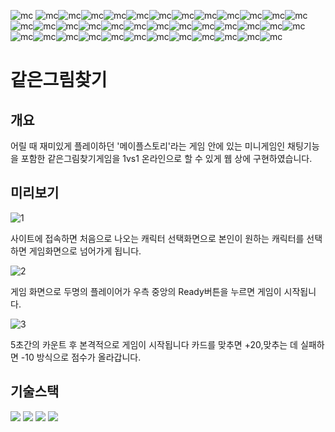 ![mc](https://user-images.githubusercontent.com/86513078/191253512-5f2cf5a6-2e00-40a1-a9e2-d0231bffefd6.png)
![mc](https://user-images.githubusercontent.com/86513078/191253512-5f2cf5a6-2e00-40a1-a9e2-d0231bffefd6.png)![mc](https://user-images.githubusercontent.com/86513078/191253512-5f2cf5a6-2e00-40a1-a9e2-d0231bffefd6.png)![mc](https://user-images.githubusercontent.com/86513078/191253512-5f2cf5a6-2e00-40a1-a9e2-d0231bffefd6.png)![mc](https://user-images.githubusercontent.com/86513078/191253512-5f2cf5a6-2e00-40a1-a9e2-d0231bffefd6.png)![mc](https://user-images.githubusercontent.com/86513078/191253512-5f2cf5a6-2e00-40a1-a9e2-d0231bffefd6.png)![mc](https://user-images.githubusercontent.com/86513078/191253512-5f2cf5a6-2e00-40a1-a9e2-d0231bffefd6.png)![mc](https://user-images.githubusercontent.com/86513078/191253512-5f2cf5a6-2e00-40a1-a9e2-d0231bffefd6.png)![mc](https://user-images.githubusercontent.com/86513078/191253512-5f2cf5a6-2e00-40a1-a9e2-d0231bffefd6.png)![mc](https://user-images.githubusercontent.com/86513078/191253512-5f2cf5a6-2e00-40a1-a9e2-d0231bffefd6.png)![mc](https://user-images.githubusercontent.com/86513078/191253512-5f2cf5a6-2e00-40a1-a9e2-d0231bffefd6.png)![mc](https://user-images.githubusercontent.com/86513078/191253512-5f2cf5a6-2e00-40a1-a9e2-d0231bffefd6.png)![mc](https://user-images.githubusercontent.com/86513078/191253512-5f2cf5a6-2e00-40a1-a9e2-d0231bffefd6.png)![mc](https://user-images.githubusercontent.com/86513078/191253512-5f2cf5a6-2e00-40a1-a9e2-d0231bffefd6.png)![mc](https://user-images.githubusercontent.com/86513078/191253512-5f2cf5a6-2e00-40a1-a9e2-d0231bffefd6.png)![mc](https://user-images.githubusercontent.com/86513078/191253512-5f2cf5a6-2e00-40a1-a9e2-d0231bffefd6.png)![mc](https://user-images.githubusercontent.com/86513078/191253512-5f2cf5a6-2e00-40a1-a9e2-d0231bffefd6.png)![mc](https://user-images.githubusercontent.com/86513078/191253512-5f2cf5a6-2e00-40a1-a9e2-d0231bffefd6.png)![mc](https://user-images.githubusercontent.com/86513078/191253512-5f2cf5a6-2e00-40a1-a9e2-d0231bffefd6.png)![mc](https://user-images.githubusercontent.com/86513078/191253512-5f2cf5a6-2e00-40a1-a9e2-d0231bffefd6.png)![mc](https://user-images.githubusercontent.com/86513078/191253512-5f2cf5a6-2e00-40a1-a9e2-d0231bffefd6.png)![mc](https://user-images.githubusercontent.com/86513078/191253512-5f2cf5a6-2e00-40a1-a9e2-d0231bffefd6.png)![mc](https://user-images.githubusercontent.com/86513078/191253512-5f2cf5a6-2e00-40a1-a9e2-d0231bffefd6.png)![mc](https://user-images.githubusercontent.com/86513078/191253512-5f2cf5a6-2e00-40a1-a9e2-d0231bffefd6.png)![mc](https://user-images.githubusercontent.com/86513078/191253512-5f2cf5a6-2e00-40a1-a9e2-d0231bffefd6.png)![mc](https://user-images.githubusercontent.com/86513078/191253512-5f2cf5a6-2e00-40a1-a9e2-d0231bffefd6.png)![mc](https://user-images.githubusercontent.com/86513078/191253512-5f2cf5a6-2e00-40a1-a9e2-d0231bffefd6.png)![mc](https://user-images.githubusercontent.com/86513078/191253512-5f2cf5a6-2e00-40a1-a9e2-d0231bffefd6.png)![mc](https://user-images.githubusercontent.com/86513078/191253512-5f2cf5a6-2e00-40a1-a9e2-d0231bffefd6.png)![mc](https://user-images.githubusercontent.com/86513078/191253512-5f2cf5a6-2e00-40a1-a9e2-d0231bffefd6.png)![mc](https://user-images.githubusercontent.com/86513078/191253512-5f2cf5a6-2e00-40a1-a9e2-d0231bffefd6.png)![mc](https://user-images.githubusercontent.com/86513078/191253512-5f2cf5a6-2e00-40a1-a9e2-d0231bffefd6.png)![mc](https://user-images.githubusercontent.com/86513078/191253512-5f2cf5a6-2e00-40a1-a9e2-d0231bffefd6.png)![mc](https://user-images.githubusercontent.com/86513078/191253512-5f2cf5a6-2e00-40a1-a9e2-d0231bffefd6.png)![mc](https://user-images.githubusercontent.com/86513078/191253512-5f2cf5a6-2e00-40a1-a9e2-d0231bffefd6.png)![mc](https://user-images.githubusercontent.com/86513078/191253512-5f2cf5a6-2e00-40a1-a9e2-d0231bffefd6.png)![mc](https://user-images.githubusercontent.com/86513078/191253512-5f2cf5a6-2e00-40a1-a9e2-d0231bffefd6.png)![mc](https://user-images.githubusercontent.com/86513078/191253512-5f2cf5a6-2e00-40a1-a9e2-d0231bffefd6.png)
# 같은그림찾기

## 개요
어릴 때 재미있게 플레이하던 '메이플스토리'라는 게임 안에 있는 미니게임인 채팅기능을 포함한 같은그림찾기게임을 1vs1 온라인으로 할 수 있게 웹 상에 구현하였습니다.


## 미리보기

![1](https://user-images.githubusercontent.com/86513078/191254206-1a77524e-98c1-49ed-b6c9-7fbfa3691fed.PNG)

사이트에 접속하면 처음으로 나오는 캐릭터 선택화면으로 본인이 원하는 캐릭터를 선택하면 게임화면으로 넘어가게 됩니다.


![2](https://user-images.githubusercontent.com/86513078/191254868-8d01683e-0eb9-4844-9609-faee9a45df17.PNG)

게임 화면으로 두명의 플레이어가 우측 중앙의 Ready버튼을 누르면 게임이 시작됩니다.

![3](https://user-images.githubusercontent.com/86513078/191255403-93275653-9366-4660-8f1b-560b1dc6ee80.PNG)

5초간의 카운트 후 본격적으로 게임이 시작됩니다 카드를 맞추면 +20,맞추는 데 실패하면 -10 방식으로 점수가 올라갑니다.


## 기술스택

 <img src="https://img.shields.io/badge/JavaScript-F7DF1E?style=flat&logo=JavaScript&logoColor=white"/>


 <img src="https://img.shields.io/badge/Node.js-339933?style=flat&logo=Node.js&logoColor=white"/>

<img src="https://img.shields.io/badge/HTML5-E34F26?style=flat&logo=HTML5&logoColor=white"/>

<img src="https://img.shields.io/badge/CSS3-1572B6?style=flat&logo=CSS3&logoColor=white"/>

